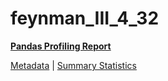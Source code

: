 # feynman_III_4_32

[**Pandas Profiling Report**](https://epistasislab.github.io/pmlb/profile/feynman_III_4_32.html)

[Metadata](metadata.yaml) | [Summary Statistics](summary_stats.tsv)

